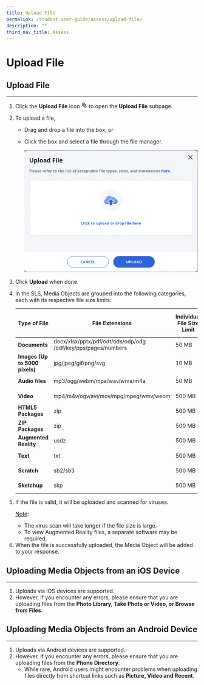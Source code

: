 ```yaml
---
title: Upload File
permalink: /student-user-guide/assess/upload-file/
description: ""
third_nav_title: Assess
---
```

<h1 id="upload-file">Upload File</h1>
<h2 id="-upload-file-">Upload File</h2>
<hr>
<ol>
<li>Click the <strong>Upload File</strong> icon <img style="width:1rem; display: inline;" src="/images/Icons/PaperClip.svg"> to open the <strong>Upload File</strong> subpage.</li>
<li><p>To upload a file,</p>
<ul>
<li>Drag and drop a file into the box; or</li>
<li><p>Click the box and select a file through the file manager.</p>
<p><img src="/images/1Student/As-Upload.png"></p>
</li>
</ul>
</li>
<li><p>Click <strong>Upload</strong> when done. </p>
</li>
<li>In the SLS, Media Objects are grouped into the following categories, each with its respective file size limits:</li>

  <table><thead>
<tr><th><strong>Type of File</strong></th>
<th><strong>File Extensions</strong></th>
<th><strong>Individual File Size Limit</strong></th>
<th><strong>Mass File Size Limit</strong></th>
</tr>
</thead>
<tbody>
<tr>
<td><strong>Documents</strong></td>
<td>docx/xlsx/pptx/pdf/odt/ods/odp/odg
	/odf/key/pps/pages/numbers</td>
                        <td>50 MB</td>
                        <td>50 MB</td>
											</tr>
                      <tr>
                        <td><strong>Images (Up to 5000 pixels)</strong></td>
                        <td>jpg/jpeg/gif/png/svg</td>
                        <td>10 MB</td>
                        <td>10 MB</td>
											</tr>
                      <tr>
                        <td><strong>Audio files</strong></td>
                        <td>mp3/ogg/webm/mpa/wav/wma/m4a</td>
                        <td>50 MB</td>
                        <td>50 MB</td></tr>
                      <tr>
                        <td><strong>Video</strong></td>
                        <td>mp4/m4v/ogv/avi/mov/mpg/mpeg/wmv/webm</td>
                        <td>500 MB</td>
                        <td>500 MB</td>
											</tr>
                      <tr>
                        <td><strong>HTML5 Packages</strong></td>
                        <td>zip</td>
                        <td>500 MB</td>
                        <td>2 GB</td>
											</tr>
                      <tr>
                        <td><strong>ZIP Packages</strong></td>
                        <td>zip</td>
                        <td>500 MB</td>
                        <td>2 GB</td>
											</tr>
                      <tr>
                        <td><strong>Augmented Reality</strong></td>
                        <td>usdz</td>
                        <td>500 MB</td>
                        <td>500 MB</td>
											</tr>
                      <tr>
                        <td><strong>Text </strong></td>
                        <td>txt</td>
                        <td>500 MB</td>
                        <td>500 MB</td>
                      </tr>
                      <tr>
                        <td><strong>Scratch </strong></td>
                        <td>sb2/sb3</td>
                        <td>500 MB</td>
                        <td>500 MB</td>
                                              </tr>
                      <tr>
                        <td><strong>Sketchup <!-- <font color="#FBBC04">NEW</font> --></strong></td>
                        <td>skp</td>
                        <td>500 MB</td>
                        <td>500 MB</td>
                                              </tr>
                    </tbody>
                  </table>	
	
<li><p>If the file is valid, it will be uploaded and scanned for viruses.</p>
	<p> <u>Note</u>:</p>
<ul>
<li>The virus scan will take longer if the file size is large.</li>
<li>To view Augmented Reality files, a separate software may be required.</li>
</ul>
</li>
<li>When the file is successfully uploaded, the Media Object will be added to your response.</li>
</ol>
<h2 id="-uploading-media-objects-from-an-ios-device-">Uploading Media Objects from an iOS Device</h2>
<hr>
<ol>
<li>Uploads via iOS devices are supported.</li>
<li>However, if you encounter any errors, please ensure that you are uploading files from the <strong>Photo Library, Take Photo or Video, or Browse from Files</strong>.</li>
</ol>
<h2 id="-uploading-media-objects-from-an-android-device-">Uploading Media Objects from an Android Device</h2>
<hr>
<ol>
<li>Uploads via Android devices are supported.</li>
<li>However, if you encounter any errors, please ensure that you are uploading files from the <strong>Phone Directory</strong>.<ul>
<li>While rare, Android users might encounter problems when uploading files directly from shortcut links such as <strong>Picture, Video and Recent</strong>.</li>
</ul>
</li>
</ol>